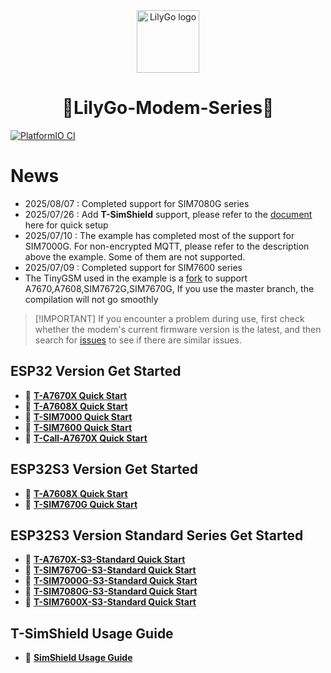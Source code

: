 <div align="center" markdown="1">
  <img src=".github/LilyGo_logo.png" alt="LilyGo logo" width="100"/>
</div>

<h1 align = "center">🌟LilyGo-Modem-Series🌟</h1>

[![PlatformIO CI](https://github.com/Xinyuan-LilyGO/LilyGO-T-A76XX/actions/workflows/platformio.yml/badge.svg)](https://github.com/Xinyuan-LilyGO/LilyGO-T-A76XX/actions/workflows/platformio.yml)

# News

- 2025/08/07 : Completed support for SIM7080G series
- 2025/07/26 : Add **T-SimShield** support, please refer to the [document](./docs/SimshieldUsageGuide/SimshieldUsageGuide.md) here for quick setup
- 2025/07/10 : The example has completed most of the support for SIM7000G. For non-encrypted MQTT, please refer to the description above the example. Some of them are not supported.
- 2025/07/09 : Completed support for SIM7600 series
- The TinyGSM used in the example is a [fork](https://github.com/lewisxhe/TinyGSM) to support A7670,A7608,SIM7672G,SIM7670G, If you use the master branch, the compilation will not go smoothly

> \[!IMPORTANT]
> If you encounter a problem during use, first check whether the modem's current firmware version is the latest, and then search for [issues](https://github.com/Xinyuan-LilyGO/LilyGo-Modem-Series/issues) to see if there are similar issues.
>

## ESP32 Version Get Started

- 🔧 **[T-A7670X Quick Start](./docs/en/esp32/a7670-esp32/REAMDE.MD)**
- 🔧 **[T-A7608X Quick Start](./docs/en/esp32/a7608-esp32/REAMDE.MD)**
- 🔧 **[T-SIM7000 Quick Start](./docs/en/esp32/sim7000-esp32/REAMDE.MD)**
- 🔧 **[T-SIM7600 Quick Start](./docs/en/esp32/sim7600-esp32/REAMDE.MD)**
- 🔧 **[T-Call-A7670X Quick Start](./docs/en/esp32/t-call-a7670x/REAMDE.MD)**

## ESP32S3 Version Get Started

- 🔧 **[T-A7608X Quick Start](./docs/en/esp32s3/a7608x-s3/REAMDE.MD)**
- 🔧 **[T-SIM7670G Quick Start](./docs/en/esp32s3/sim7670g-s3/REAMDE.MD)**

## ESP32S3 Version Standard Series Get Started

- 🔧 **[T-A7670X-S3-Standard Quick Start](./docs/en/esp32s3/a7670x-s3-standard/REAMDE.MD)**
- 🔧 **[T-SIM7670G-S3-Standard Quick Start](./docs/en/esp32s3/sim7670g-s3-standard/REAMDE.MD)**
- 🔧 **[T-SIM7000G-S3-Standard Quick Start](./docs/en/esp32s3/)**
- 🔧 **[T-SIM7080G-S3-Standard Quick Start](./docs/en/esp32s3/)**
- 🔧 **[T-SIM7600X-S3-Standard Quick Start](./docs/en/esp32s3/)**

## T-SimShield Usage Guide

- 🔧 **[SimShield Usage Guide](./docs/en/SimshieldUsageGuide/README.md)**
